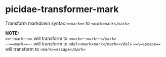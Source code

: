 # picidae-transformer-mark

Transform markdown syntax `==mark==` to `<mark>mark</mark>`

**NOTE:**  
`==~~mark~~==` will transform to `<mark>~~mark~~</mark>`  
`~~==mark==~~` will transform to `<del><mark>mark</mark></del>`
`==\=escape==` will transform to `<mark>=escape</mark>`